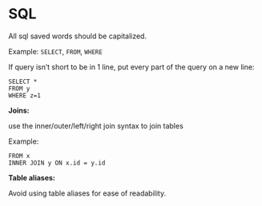SQL
===

All sql saved words should be capitalized. 

Example: `SELECT`, `FROM`, `WHERE`

If query isn’t short to be in 1 line, put every part of the query on a new line:
```
SELECT *
FROM y
WHERE z=1
```
 
__Joins:__

use the inner/outer/left/right join syntax to join tables

Example:
```
FROM x
INNER JOIN y ON x.id = y.id
```
 
__Table aliases:__

Avoid using table aliases for ease of readability.
